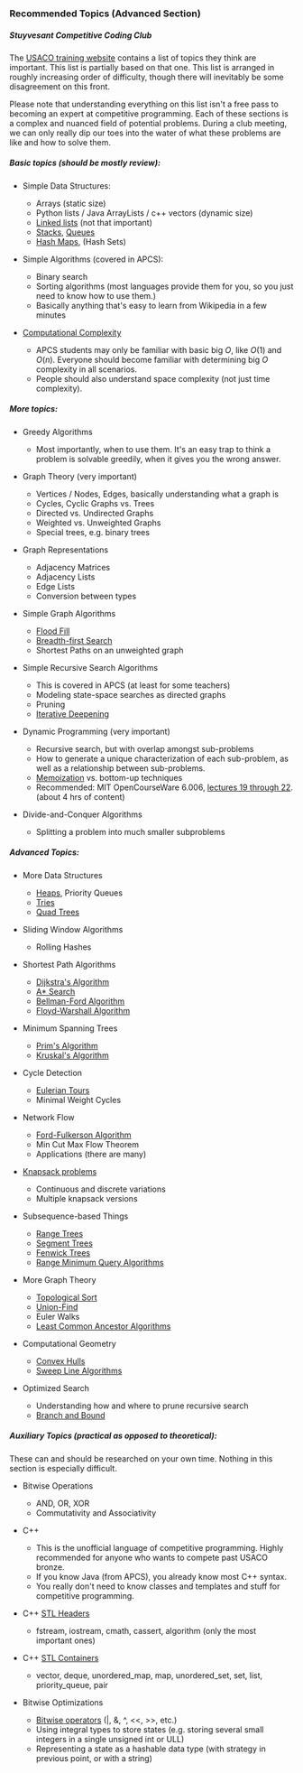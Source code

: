 ### Recommended Topics (Advanced Section)
##### Stuyvesant Competitive Coding Club

The [USACO training website](https://train.usaco.org/usacogate) contains a list of topics they think are important. This list is partially based on that one. This list is arranged in roughly increasing order of difficulty, though there will inevitably be some disagreement on this front.

Please note that understanding everything on this list isn't a free pass to becoming an expert at competitive programming. Each of these sections is a complex and nuanced field of potential problems. During a club meeting, we can only really dip our toes into the water of what these problems are like and how to solve them.

##### Basic topics (should be mostly review):

- Simple Data Structures:
	- Arrays (static size)
	- Python lists / Java ArrayLists / c++ vectors (dynamic size)
	- [Linked lists](https://www.cs.cmu.edu/~adamchik/15-121/lectures/Linked%20Lists/linked%20lists.html) (not that important)
	- [Stacks](https://en.wikipedia.org/wiki/Stack_(abstract_data_type)), [Queues](https://en.wikipedia.org/wiki/Queue_(abstract_data_type))
	- [Hash Maps](https://en.wikipedia.org/wiki/Hash_table), (Hash Sets)

- Simple Algorithms (covered in APCS):
	- Binary search
	- Sorting algorithms (most languages provide them for you, so you just need to know how to use them.)
	- Basically anything that's easy to learn from Wikipedia in a few minutes

- [Computational Complexity](https://www.cs.cmu.edu/~adamchik/15-121/lectures/Algorithmic%20Complexity/complexity.html)
	- APCS students may only be familiar with basic big $O$, like $O(1)$ and $O(n)$. Everyone should become familiar with determining big $O$ complexity in all scenarios.
	- People should also understand space complexity (not just time complexity).

##### More topics:

- Greedy Algorithms
	- Most importantly, when to use them. It's an easy trap to think a problem is solvable greedily, when it gives you the wrong answer.

- Graph Theory (very important)
	- Vertices / Nodes, Edges, basically understanding what a graph is
	- Cycles, Cyclic Graphs vs. Trees
	- Directed vs. Undirected Graphs
	- Weighted vs. Unweighted Graphs
	- Special trees, e.g. binary trees

- Graph Representations
	- Adjacency Matrices
	- Adjacency Lists
	- Edge Lists
	- Conversion between types

- Simple Graph Algorithms
	- [Flood Fill](https://en.wikipedia.org/wiki/Flood_fill)
	- [Breadth-first Search](https://en.wikipedia.org/wiki/Breadth-first_search)
	- Shortest Paths on an unweighted graph

- Simple Recursive Search Algorithms
	- This is covered in APCS (at least for some teachers)
	- Modeling state-space searches as directed graphs
	- Pruning
	- [Iterative Deepening](https://en.wikipedia.org/wiki/Iterative_deepening_depth-first_search)

- Dynamic Programming (very important)
	- Recursive search, but with overlap amongst sub-problems
	- How to generate a unique characterization of each sub-problem, as well as a relationship between sub-problems.
	- [Memoization](https://en.wikipedia.org/wiki/Memoization) vs. bottom-up techniques
	- Recommended: MIT OpenCourseWare 6.006, [lectures 19 through 22](https://www.youtube.com/watch?v=OQ5jsbhAv_M&list=PLUl4u3cNGP61Oq3tWYp6V_F-5jb5L2iHb&index=19). (about 4 hrs of content)

- Divide-and-Conquer Algorithms
	- Splitting a problem into much smaller subproblems

##### Advanced Topics:

- More Data Structures
	- [Heaps](https://en.wikipedia.org/wiki/Heap_(data_structure)), Priority Queues
	- [Tries](https://en.wikipedia.org/wiki/Trie)
	- [Quad Trees](https://en.wikipedia.org/wiki/Quadtree)

- Sliding Window Algorithms
	- Rolling Hashes

- Shortest Path Algorithms
	- [Dijkstra's Algorithm](https://en.wikipedia.org/wiki/Dijkstra%27s_algorithm)
	- [A* Search](https://en.wikipedia.org/wiki/A*_search_algorithm)
	- [Bellman-Ford Algorithm](https://en.wikipedia.org/wiki/Bellman%E2%80%93Ford_algorithm)
	- [Floyd-Warshall Algorithm](https://en.wikipedia.org/wiki/Floyd%E2%80%93Warshall_algorithm)

- Minimum Spanning Trees
	- [Prim's Algorithm](https://en.wikipedia.org/wiki/Prim%27s_algorithm)
	- [Kruskal's Algorithm](https://en.wikipedia.org/wiki/Kruskal%27s_algorithm)

- Cycle Detection
	- [Eulerian Tours](https://www.algorithmist.com/index.php/Euler_tour)
	- Minimal Weight Cycles

- Network Flow
	- [Ford-Fulkerson Algorithm](https://en.wikipedia.org/wiki/Ford%E2%80%93Fulkerson_algorithm)
	- Min Cut Max Flow Theorem
	- Applications (there are many)

- [Knapsack problems](https://en.wikipedia.org/wiki/Knapsack_problem)
	- Continuous and discrete variations
	- Multiple knapsack versions

- Subsequence-based Things
	- [Range Trees](https://en.wikipedia.org/wiki/Range_tree)
	- [Segment Trees](https://en.wikipedia.org/wiki/Segment_tree)
	- [Fenwick Trees](https://en.wikipedia.org/wiki/Fenwick_tree)
	- [Range Minimum Query Algorithms](https://www.geeksforgeeks.org/range-minimum-query-for-static-array/)

- More Graph Theory
	- [Topological Sort](https://en.wikipedia.org/wiki/Topological_sorting)
	- [Union-Find](https://en.wikipedia.org/wiki/Disjoint-set_data_structure)
	- Euler Walks
	- [Least Common Ancestor Algorithms](https://www.geeksforgeeks.org/lca-n-ary-tree-constant-query-o1/)

- Computational Geometry
	- [Convex Hulls](https://en.wikipedia.org/wiki/Convex_hull)
	- [Sweep Line Algorithms](https://en.wikipedia.org/wiki/Sweep_line_algorithm)

- Optimized Search
	- Understanding how and where to prune recursive search
	- [Branch and Bound](https://en.wikipedia.org/wiki/Branch_and_bound)

##### Auxiliary Topics (practical as opposed to theoretical):

These can and should be researched on your own time. Nothing in this section is especially difficult.

- Bitwise Operations
	- AND, OR, XOR
	- Commutativity and Associativity

- C++
	- This is the unofficial language of competitive programming. Highly recommended for anyone who wants to compete past USACO bronze.
	- If you know Java (from APCS), you already know most C++ syntax.
	- You really don't need to know classes and templates and stuff for competitive programming.

- C++ [STL Headers](https://en.cppreference.com/w/cpp/header)
	- fstream, iostream, cmath, cassert, algorithm (only the most important ones)

- C++ [STL Containers](http://www.cplusplus.com/reference/stl/)
	- vector, deque, unordered_map, map, unordered_set, set, list, priority_queue, pair

- Bitwise Optimizations
	- [Bitwise operators](https://en.cppreference.com/w/cpp/language/operator_arithmetic) (|, &, ^, <<, >>, etc.)
	- Using integral types to store states (e.g. storing several small integers in a single unsigned int or ULL)
	- Representing a state as a hashable data type (with strategy in previous point, or with a string)